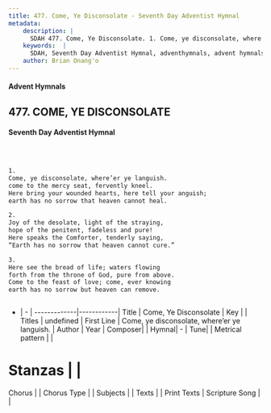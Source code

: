 ```yaml
---
title: 477. Come, Ye Disconsolate - Seventh Day Adventist Hymnal
metadata:
    description: |
      SDAH 477. Come, Ye Disconsolate. 1. Come, ye disconsolate, where’er ye languish. come to the mercy seat, fervently kneel. Here bring your wounded hearts, here tell your anguish; earth has no sorrow that heaven cannot heal.
    keywords:  |
      SDAH, Seventh Day Adventist Hymnal, adventhymnals, advent hymnals, Come, Ye Disconsolate, Come, ye disconsolate, where’er ye languish. 
    author: Brian Onang'o
---
```


#### Advent Hymnals
## 477. COME, YE DISCONSOLATE
#### Seventh Day Adventist Hymnal

```txt



1.
Come, ye disconsolate, where’er ye languish.
come to the mercy seat, fervently kneel.
Here bring your wounded hearts, here tell your anguish;
earth has no sorrow that heaven cannot heal.

2.
Joy of the desolate, light of the straying,
hope of the penitent, fadeless and pure!
Here speaks the Comforter, tenderly saying,
“Earth has no sorrow that heaven cannot cure.”

3.
Here see the bread of life; waters flowing
forth from the throne of God, pure from above.
Come to the feast of love; come, ever knowing
earth has no sorrow but heaven can remove.



```

- |   -  |
-------------|------------|
Title | Come, Ye Disconsolate |
Key |  |
Titles | undefined |
First Line | Come, ye disconsolate, where’er ye languish. |
Author | 
Year | 
Composer|  |
Hymnal|  - |
Tune|  |
Metrical pattern | |
# Stanzas |  |
Chorus |  |
Chorus Type |  |
Subjects |  |
Texts |  |
Print Texts | 
Scripture Song |  |
  

